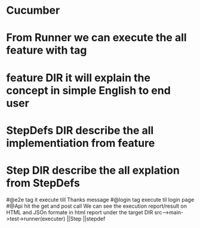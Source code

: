 # Cucumber
# From Runner we can execute the all  feature with tag
# feature DIR it will explain the concept in simple English to end user
# StepDefs DIR describe the all implementiation from feature
# Step DIR describe the all explation from StepDefs
#@e2e tag it execute till Thanks message
#@login tag execute til login page
#@Api hit the get and post call
We  can see the  execution report/result  on HTML and JSOn formate in html report under the target DIR
src-->main->test->runner(executer)
                      ||Step
                      ||stepdef
   
